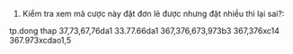 1. Kiểm tra xem mã cược này đặt đơn lẻ được nhưng đặt nhiều thì lại sai?:

tp.dong thap
37,73,67,76da1
33.77.66da1
367,376,673,973b3
367,376xc14
367.973xcdao1,5
